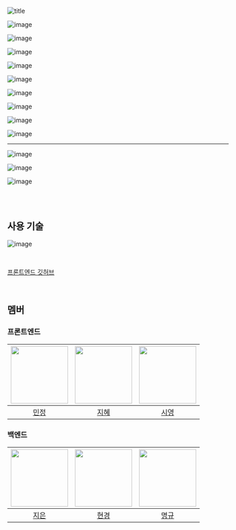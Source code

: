 ![title](docs/Page_1.png)

![image](docs/Page2.png)

![image](docs/Page3.png)

![image](docs/01(2).png)

![image](docs/02.png)

![image](docs/03.jpg)

![image](docs/04.jpg)

![image](docs/05.jpg)

![image](docs/06.png)

![image](docs/07(1).png)

***
![image](docs/Erd.png)

![image](docs/architecture.png)

![image](docs/pageStructure.png)





<br/>

<br/>

## 사용 기술

![image](docs/skills.png)

<!--
### 프론트엔드
| JavaScript | React    | Figma    | 
| :--------: | :---:    | :---:    | 
|   ![js]    | ![react] | ![figma] | 

### 백엔드
|  Java   |  SpringBoot   | JavaScript |  Node   |
| :-----: | :-----------: | :--------: | :-----: |
| ![java] | ![springboot] |   ![js]    | ![node] |
-->

<br/>

[프론트엔드 깃허브](https://github.com/MinJeonng/ecountry-front)

<br/>

## 멤버

### 프론트엔드

| <img src="https://avatars.githubusercontent.com/u/130037564?v=1" width="130" height="130"> | <img src ="https://avatars.githubusercontent.com/u/154851823?v=1" width="130" height="130"> | <img src ="https://avatars.githubusercontent.com/u/154852049?v=1" width="130" height="130"> |
| :---------------------------------------------------------------------------------------: | :----------------------------------------------------------------------------------------: | :-----------------------------------------------------------------------------------------: |
|                         [민정](https://github.com/MinJeonng)                         |                          [지혜](https://github.com/Jihye8)                          |                             [시영](https://github.com/cci0)                             |

### 백엔드

| <img src="https://avatars.githubusercontent.com/u/154851961?v=1" width="130" height="130"> | <img src="https://avatars.githubusercontent.com/u/153169614?v=1" width="130" height="130"> | <img src="https://avatars.githubusercontent.com/u/134291319?v=1" width="130" height="130"> 
| :---------------------------------------------------------------------------------------: | :---------------------------------------------------------------------------------------: | :---------------------------------------------------------------------------------------: | 
|                             [지은](https://github.com/cje206)                              |                            [현경](https://github.com/Hyunkyung-Nam)                             |                            [명규](https://github.com/gh9727)                             


[js]: /images/javascript.svg
[react]: /images/react.svg
[figma]: /images/figma.svg
[java]: /images/java.svg
[node]: /images/node.svg
[springboot]: /images/springboot.svg
